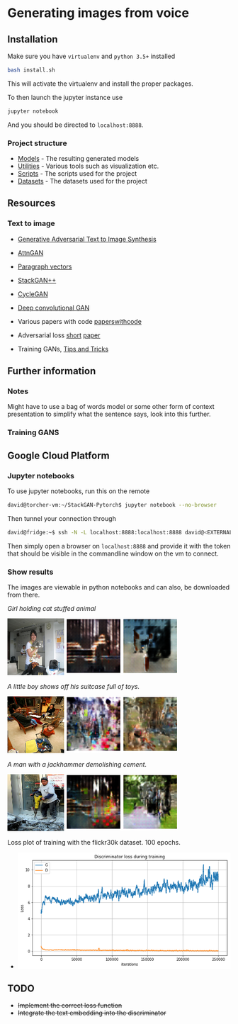 # Generating images from voice

## Installation

Make sure you have `virtualenv` and `python 3.5+` installed

```bash
bash install.sh
```
This will activate the virtualenv and install the proper packages.

To then launch the jupyter instance use
```bash
jupyter notebook
```
And you should be directed to `localhost:8888`. 

### Project structure
* [Models](models) - The resulting generated models
* [Utilities](utils) - Various tools such as visualization etc.
* [Scripts](scripts) - The scripts used for the project
* [Datasets](datasets) - The datasets used for the project

## Resources

### Text to image

* [Generative Adversarial Text to Image Synthesis](https://arxiv.org/pdf/1605.05396.pdf)

* [AttnGAN](https://arxiv.org/pdf/1711.10485.pdf)

* [Paragraph vectors](https://cs.stanford.edu/~quocle/paragraph_vector.pdf)

* [StackGAN++](https://arxiv.org/pdf/1710.10916)

* [CycleGAN](https://junyanz.github.io/CycleGAN/)

* [Deep convolutional GAN](https://arxiv.org/pdf/1511.06434.pdf)

* Various papers with code [paperswithcode](https://paperswithcode.com/task/text-to-image-generation)

* Adversarial loss [short](https://www.quora.com/What-is-adversarial-loss-in-machine-learning) [paper](https://arxiv.org/pdf/1901.08753.pdf)

* Training GANs, [Tips and Tricks](https://github.com/soumith/ganhacks)

## Further information

### Notes

Might have to use a bag of words model or some other form of context presentation to simplify what the sentence says, look into this further.

### Training GANS

## Google Cloud Platform

### Jupyter notebooks
To use jupyter notebooks, run this on the remote
```bash
david@torcher-vm:~/StackGAN-Pytorch$ jupyter notebook --no-browser
```

Then tunnel your connection through
```bash
david@fridge:~$ ssh -N -L localhost:8888:localhost:8888 david@<EXTERNAL_IP_OF_VM>
```
Then simply open a browser on `localhost:8888` and provide it with the token that should be visible in the commandline window on the vm to connect.

### Show results
The images are viewable in python notebooks and can also, be downloaded from there. 

*Girl holding cat stuffed animal*

![Results for flickr30k dataset, 50,100 epochs.](report/img/merge_girl.png)

*A little boy shows off his suitcase full of toys.*

![Results for flickr30k dataset, 50,100 epochs.](report/img/merge_suit.png)

*A man with a jackhammer demolishing cement.*

![Results for flickr30k dataset, 50,100 epochs.](report/img/merge_jack.png)

Loss plot of training with the flickr30k dataset. 100 epochs.
* ![Training progression](results/both_loss.png)

## TODO
* ~~Implement the correct loss function~~
* ~~Integrate the text embedding into the discriminator~~


